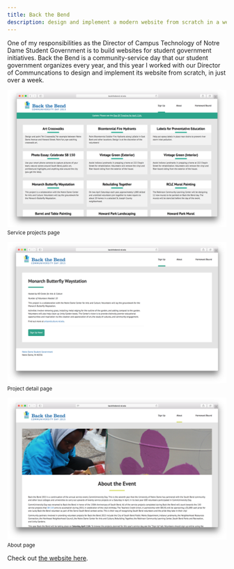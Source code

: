 ```yaml
---
title: Back the Bend
description: design and implement a modern website from scratch in a week
---
```


One of my responsibilities as the Director of Campus Technology of Notre Dame Student Government is to build websites for student government initiatives. Back the Bend is a community-service day that our student government organizes every year, and this year I worked with our Director of Communcations to design and implement its website from scratch, in just over a week.

![](/images/portfolio-assets/backthebend-preview.png)
<small class="img-caption">Service projects page</small>

![](/images/portfolio-assets/backthebend-detail.png)
<small class="img-caption">Project detail page</small>

![](/images/portfolio-assets/backthebend-about.png)
<small class="img-caption">About page</small>

Check out [the website here](http://backthebend.nd.edu).
